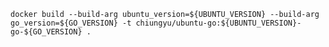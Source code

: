 `docker build --build-arg ubuntu_version=${UBUNTU_VERSION} --build-arg go_version=${GO_VERSION} -t chiungyu/ubuntu-go:${UBUNTU_VERSION}-go-${GO_VERSION} .`
